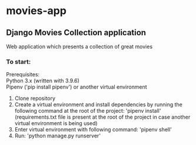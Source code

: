 # movies-app
## Django Movies Collection application
Web application which presents a collection of great movies


### To start:
Prerequisites: <br />
Python 3.x (written with 3.9.6) <br />
Pipenv ('pip install pipenv') or another virtual environment

1. Clone repository 
2. Create a virtual environment and install dependencies by running the following command at the root of the project: 'pipenv install' <br />
(requirements.txt file is present at the root of the project in case another virtual environment is being used)
3. Enter virtual environment with following command: 'pipenv shell'
4. Run: 'python manage.py runserver'
